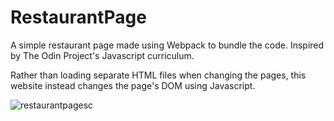 # RestaurantPage
A simple restaurant page made using Webpack to bundle the code. Inspired by The Odin Project's Javascript curriculum.

Rather than loading separate HTML files when changing the pages, this website instead changes the page's DOM using Javascript.

![restaurantpagesc](https://user-images.githubusercontent.com/94317400/149828563-06e532c6-85f0-4033-9903-0170b6cbb33a.png)
